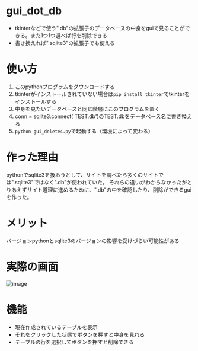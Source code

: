 # gui_dot_db
- tkinterなどで使う".db"の拡張子のデータベースの中身をguiで見ることができる。また1つ1つ選べば行を削除できる
- 書き換えれば".sqlite3"の拡張子でも使える

# 使い方
1. このpythonプログラムをダウンロードする
2. tkinterがインストールされていない場合は```pip install tkinter```でtkinterをインストールする
3. 中身を見たいデータベースと同じ階層にこのプログラムを置く
4. conn = sqlite3.connect('TEST.db')のTEST.dbをデータベース名に書き換える
5. ```python gui_delete4.py```で起動する（環境によって変わる）

# 作った理由

pythonでsqlite3を扱おうとして、サイトを調べたら多くのサイトでは".sqlite3"ではなく".db"が使われていた。
それらの違いがわからなかったがとりあえずサイト道理に進めるために、".db"の中を確認したり、削除ができるguiを作った。
# メリット
バージョンpythonとsqlite3のバージョンの影響を受けづらい可能性がある
# 実際の画面
![image](https://user-images.githubusercontent.com/83535489/230873795-8d35de05-a2c5-4e6c-81c2-64225fbdb4e7.png)
# 機能
- 現在作成されているテーブルを表示
- それをクリックした状態でボタンを押すと中身を見れる
- テーブルの行を選択してボタンを押すと削除できる
